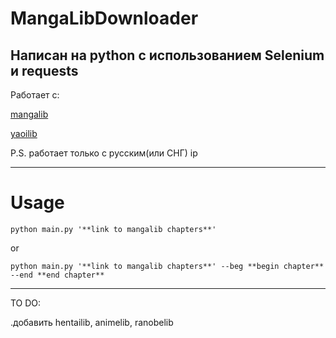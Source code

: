 # MangaLibDownloader
Написан на python с использованием Selenium и requests
---
Работает с:

  [mangalib](https://mangalib.me/)
  
  [yaoilib](https://yaoilib.me/)
  
  P.S. работает только с русским(или СНГ) ip
  
 -------
 # Usage
 ```
 python main.py '**link to mangalib chapters**'
 ```
 or 
 ```
 python main.py '**link to mangalib chapters**' --beg **begin chapter** --end **end chapter**
 ```
 
 ------
 TO DO:
 
 .добавить hentailib, animelib, ranobelib
